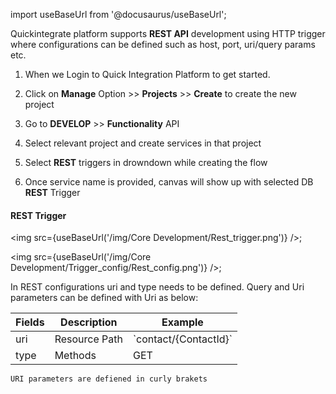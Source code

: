 import useBaseUrl from '@docusaurus/useBaseUrl';


Quickintegrate platform supports **REST API** development using HTTP trigger where configurations can be defined such as host, port, uri/query params etc.														


1) When we Login to Quick Integration Platform to get started.

2) Click on **Manage** Option >> **Projects** >> **Create** to create the new project

3) Go to **DEVELOP** >> **Functionality** API

4) Select relevant project and create services in that project

5) Select **REST** triggers in drowndown while creating the flow

6) Once service name is provided, canvas will show up with selected DB **REST** Trigger

#### REST Trigger

<img src={useBaseUrl('/img/Core Development/Rest_trigger.png')} />;

<img src={useBaseUrl('/img/Core Development/Trigger_config/Rest_config.png')} />;

In REST configurations uri and type needs to be defined. Query and Uri parameters can be defined with Uri as below:

<table>
<thead>
<tr>
<th>Fields</th>
<th>Description</th>
<th>Example</th>
</tr>
</thead>
<tbody>
<tr>
<td>uri</td>
<td>Resource Path</td>
<td>`contact/{ContactId}`</td>
</tr>
<tr>
<td>type</td>
<td>Methods</td>
<td>GET</td>
</tr>
</tbody>
</table>

`URI parameters are defiened in curly brakets`
